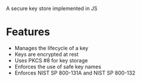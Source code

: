 A secure key store implemented in JS

# Features

- Manages the lifecycle of a key
- Keys are encrypted at rest
- Uses PKCS #8 for key storage
- Enforces the use of safe key names
- Enforces NIST SP 800-131A and NIST SP 800-132 
